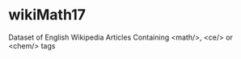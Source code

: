 # wikiMath17
Dataset of English Wikipedia Articles Containing &lt;math/>, &lt;ce/> or &lt;chem/> tags
